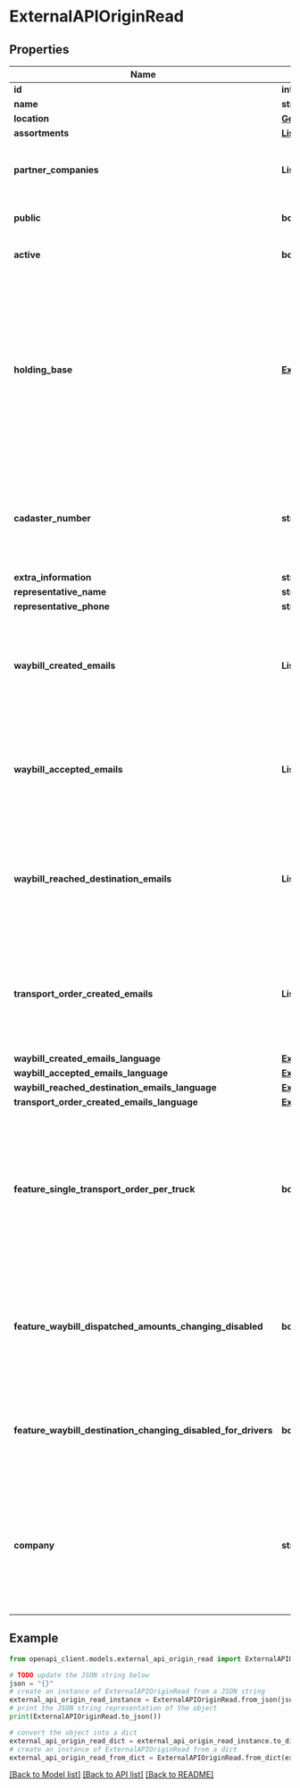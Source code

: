 # ExternalAPIOriginRead


## Properties

Name | Type | Description | Notes
------------ | ------------- | ------------- | -------------
**id** | **int** |  | [readonly] 
**name** | **str** |  | 
**location** | [**GeoLocation**](GeoLocation.md) |  | 
**assortments** | [**List[ExternalAPIOriginAssortment]**](ExternalAPIOriginAssortment.md) |  | 
**partner_companies** | **List[str]** | List of registry codes of partner companies. | [optional] 
**public** | **bool** |  | [optional] [default to False]
**active** | **bool** |  | [optional] [default to True]
**holding_base** | [**ExternalAPIHoldingBaseRead**](ExternalAPIHoldingBaseRead.md) | Holding base data is provided as is, in internal WB format. It may change at any time without warning and may have a different schema for old and new origins | [optional] 
**cadaster_number** | **str** | Cadaster number of the Origin in free form. Required if holding base is sent. | [optional] 
**extra_information** | **str** |  | [optional] 
**representative_name** | **str** |  | [optional] 
**representative_phone** | **str** |  | [optional] 
**waybill_created_emails** | **List[str]** | E-mail addresses, where you want to receive notification when waybill is created. | [optional] 
**waybill_accepted_emails** | **List[str]** | E-mail addresses, where you want to receive notification when waybill is accepted. | [optional] 
**waybill_reached_destination_emails** | **List[str]** | E-mail addresses, where you want to receive notification when waybill has arrived at destination. | [optional] 
**transport_order_created_emails** | **List[str]** | E-mail addresses, where you want to receive notification when transport order is created. | [optional] 
**waybill_created_emails_language** | [**ExternalAPIOriginCreateWaybillCreatedEmailsLanguage**](ExternalAPIOriginCreateWaybillCreatedEmailsLanguage.md) |  | [optional] 
**waybill_accepted_emails_language** | [**ExternalAPIOriginCreateWaybillCreatedEmailsLanguage**](ExternalAPIOriginCreateWaybillCreatedEmailsLanguage.md) |  | [optional] 
**waybill_reached_destination_emails_language** | [**ExternalAPIOriginCreateWaybillCreatedEmailsLanguage**](ExternalAPIOriginCreateWaybillCreatedEmailsLanguage.md) |  | [optional] 
**transport_order_created_emails_language** | [**ExternalAPIOriginCreateWaybillCreatedEmailsLanguage**](ExternalAPIOriginCreateWaybillCreatedEmailsLanguage.md) |  | [optional] 
**feature_single_transport_order_per_truck** | **bool** | Managers are not allowed to create transport orders for a vehicle if there is an active transport order for the vehicle from this origin | [optional] [default to False]
**feature_waybill_dispatched_amounts_changing_disabled** | **bool** | Drivers and receivers are not allowed to change dispatched amounts for waybills from this origin | [optional] [default to False]
**feature_waybill_destination_changing_disabled_for_drivers** | **bool** | Drivers are not allowed to change the destination of waybills from this origin | [optional] [default to False]
**company** | **str** | Registry code of the owner company. By default, API KEY company is used. Note, origin company can not be changed | [optional] 

## Example

```python
from openapi_client.models.external_api_origin_read import ExternalAPIOriginRead

# TODO update the JSON string below
json = "{}"
# create an instance of ExternalAPIOriginRead from a JSON string
external_api_origin_read_instance = ExternalAPIOriginRead.from_json(json)
# print the JSON string representation of the object
print(ExternalAPIOriginRead.to_json())

# convert the object into a dict
external_api_origin_read_dict = external_api_origin_read_instance.to_dict()
# create an instance of ExternalAPIOriginRead from a dict
external_api_origin_read_from_dict = ExternalAPIOriginRead.from_dict(external_api_origin_read_dict)
```
[[Back to Model list]](../README.md#documentation-for-models) [[Back to API list]](../README.md#documentation-for-api-endpoints) [[Back to README]](../README.md)


